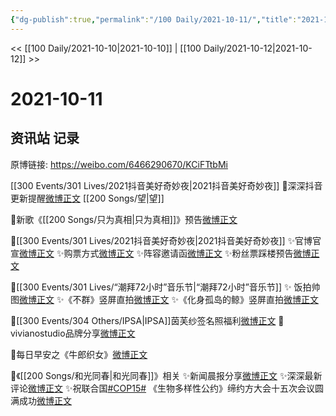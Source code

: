 ```yaml
---
{"dg-publish":true,"permalink":"/100 Daily/2021-10-11/","title":"2021-10-11","created":"2023-04-10T15:12:00.830+08:00","updated":"2023-04-10T15:13:54.882+08:00"}
---
```



<< [[100 Daily/2021-10-10\|2021-10-10]] | [[100 Daily/2021-10-12\|2021-10-12]] >>

# 2021-10-11

## 资讯站 记录

原博链接: https://weibo.com/6466290670/KCiFTtbMi

[[300 Events/301 Lives/2021抖音美好奇妙夜\|2021抖音美好奇妙夜]]
🌸深深抖音更新提醒[微博正文](https://m.weibo.cn/6466290670/4691093574126504) [[200 Songs/望\|望]]

🌸新歌《[[200 Songs/只为真相\|只为真相]]》预告[微博正文](https://m.weibo.cn/6466290670/4691175401324633)

🌸[[300 Events/301 Lives/2021抖音美好奇妙夜\|2021抖音美好奇妙夜]]
✨官博官宣[微博正文](https://m.weibo.cn/6466290670/4691069239561280)
✨购票方式[微博正文](https://m.weibo.cn/6466290670/4691069789539921)
✨阵容邀请函[微博正文](https://m.weibo.cn/6466290670/4691090726719140)
✨粉丝票踩楼预告[微博正文](https://m.weibo.cn/6466290670/4691206007161278)

🌸[[300 Events/301 Lives/“潮拜72小时”音乐节\|“潮拜72小时”音乐节]]
✨ 饭拍帅图[微博正文](https://m.weibo.cn/6466290670/4691124088211316)
✨《不群》竖屏直拍[微博正文](https://m.weibo.cn/6466290670/4691096271326764)
✨《化身孤岛的鲸》竖屏直拍[微博正文](https://m.weibo.cn/6466290670/4691048388890487)

🌸[[300 Events/304 Others/IPSA\|IPSA]]茵芙纱签名照福利[微博正文](https://m.weibo.cn/6466290670/4691153553982832)
🌸vivianostudio品牌分享[微博正文](https://m.weibo.cn/6466290670/4691126437021410)

🌸每日早安之《牛郎织女》[微博正文](https://m.weibo.cn/6466290670/4691024247260828)

🌸《[[200 Songs/和光同春\|和光同春]]》相关
✨新闻晨报分享[微博正文](https://m.weibo.cn/6466290670/4691089502244112)
✨深深最新评论[微博正文](https://m.weibo.cn/6466290670/4691123518572809)
✨祝联合国[#COP15#](https://s.weibo.com/weibo?q=%23COP15%23) 《生物多样性公约》缔约方大会十五次会议圆满成功[微博正文](https://m.weibo.cn/6466290670/4691095311615142)
